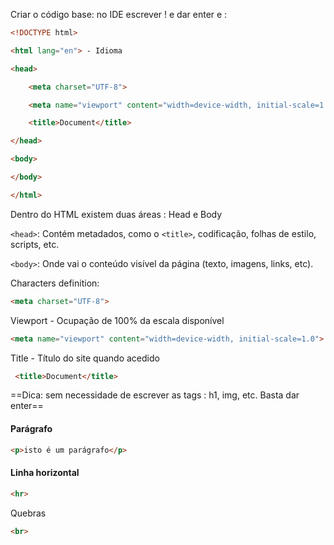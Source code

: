 Criar o código base: no IDE escrever ! e dar enter e : 

```html
<!DOCTYPE html>

<html lang="en"> - Idioma

<head>

    <meta charset="UTF-8">

    <meta name="viewport" content="width=device-width, initial-scale=1.0">

    <title>Document</title>

</head>

<body>

</body>

</html>
```

Dentro do HTML existem duas áreas : Head e Body

`<head>`: Contém metadados, como o `<title>`, codificação, folhas de estilo, scripts, etc.
    
`<body>`: Onde vai o conteúdo visível da página (texto, imagens, links, etc).


Characters definition:
```html
<meta charset="UTF-8">
```

Viewport - Ocupação de 100% da escala disponível
```html
<meta name="viewport" content="width=device-width, initial-scale=1.0">
```

Title - Título do site quando acedido
```html
 <title>Document</title>
```


==Dica: sem necessidade de escrever as tags : h1, img, etc. Basta dar enter== 



#### Parágrafo
```html
<p>isto é um parágrafo</p>
```

#### Linha horizontal
```html
<hr>
```

Quebras
```html
<br>
```

